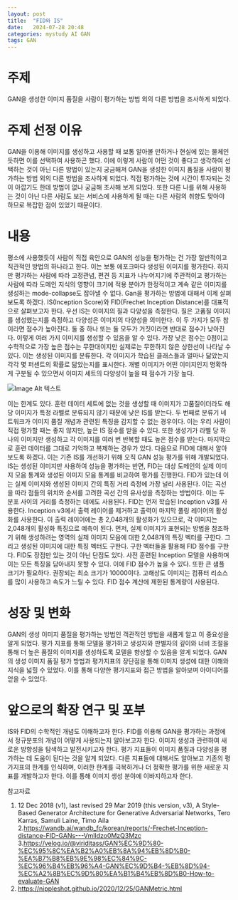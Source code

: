```yaml
---
layout: post
title:  "FID와 IS"
date:   2024-07-28 20:48
categories: mystudy AI GAN
tags: GAN
---
```

# 주제
GAN을 생성한 이미지 품질을 사람이 평가하는 방법 외의 다른 방법을 조사하게 되었다.

# 주제 선정 이유
GAN을 이용해 이미지를 생성하고 사용할 때 보통 알아볼 만하거나 현실에 있는 물체인 듯하면 이를 선택하여 사용하곤 했다. 이에 이렇게 사람이 어떤 것이 좋다고 생각하여 선택하는 것이 아닌 다른 방법이 있는지 궁금해져 GAN을 생성한 이미지 품질을 사람이 평가하는 방법 외의 다른 방법을 조사하게 되었다.
직접 평가하는 것에 시간이 투자되는 것이 아깝기도 한데 방법이 없나 궁금해 조사해 보게 되었다. 또한 다른 나를 위해 사용하는 것이 아닌 다른 사람도 보는 서비스에 사용하게 될 때는 다른 사람의 취향도 맞아야 하므로 복잡한 점이 있었기 때문이다.

# 내용
평소에 사용했듯이 사람이 직접 육안으로 GAN의 성능을 평가하는 건 가장 일반적이고 직관적인 방법의 하나라고 한다. 이는 보통 에포크마다 생성된 이미지를 평가한다. 하지만 평가하는 사람에 따라 고정관념, 편견 등 지표가 나누어지기에 주관적이고 평가하는 사람에 따라 도메인 지식의 영향이 크기에 적용 분야가 한정적이고 계속 같은 이미지를 생성하는 mode-collapse도 잡아낼 수 없다.
Gan을 평가하는 방법에 대해서 이제 살펴보도록 하겠다. IS(Inception Score)와 FID(Frechet Inception Distance)를 대표적으로 살펴보고자 한다.
우선 IS는 이미지의 질과 다양성을 측정한다. 질은 고품질 이미지를 생성했는지를 측정하고 다양성은 이미지의 다양성을 의미한다. 이 두 가지가 모두 참이라면 점수가 높아진다. 둘 중 하나 또는 둘 모두가 거짓이라면 반대로 점수가 낮아진다. 이렇게 여러 가지 이미지를 생성할 수 있음을 알 수 있다. 가장 낮은 점수는 0점이고 수학적으로 가장 높은 점수는 무한대이지만 실제로는 무한하지 않은 상한선이 나타날 수 있다. 이는 생성된 이미지를 분류한다. 각 이미지가 학습된 클래스들과 얼마나 닮았는지 각각 몇 퍼센트의 확률로 닮았는지를 표시한다. 개별 이미지가 어떤 이미지인지 명확하게 구분될 수 있으면서 이미지 세트의 다양성이 높을 때 점수가 가장 높다. 

![Image Alt 텍스트](/assets/img/FID와IS.png)

이는 한계도 있다. 훈련 데이터 세트에 없는 것을 생성할 때 이미지가 고품질이더라도 해당 이미지가 특정 라벨로 분류되지 않기 때문에 낮은 IS를 받는다. 두 번째로 분류기 네트워크가 이미지 품질 개념과 관련된 특징을 감지할 수 없는 경우이다. 이는 우리 사람이 직접 평가할 때는 좋지 않지만, 높은 IS 점수를 받을 수 있다. 또한 생성기가 라벨 당 하나의 이미지만 생성하고 각 이미지를 여러 번 반복할 때도 높은 점수를 받는다. 마지막으로 훈련 데이터를 그대로 기억하고 복제하는 경우가 있다.
다음으로 FID에 대해서 알아보도록 하겠다. 이는 기존 IS를 개선하기 위해 오직 GAN 성능 평가를 위해 개발되었다. IS는 생성된 이미지만 사용하여 성능을 평가하는 반면, FID는 대상 도메인의 실제 이미지 모음 통계와 생성된 이미지 모음 통계를 비교하여 평가를 진행한다. FID가 있는데 이는 실제 이미지와 생성된 이미지 간의 특징 거리 측정에 가장 널리 사용된다. 이는 곡선을 따라 점들의 위치와 순서를 고려한 곡선 간의 유사성을 측정하는 방법이다. 이는 두 분포 사이의 거리를 측정하는 데에도 사용된다. FID는 먼저 학습된 Inception v3를 사용한다. Inception v3에서 출력 레이어를 제거하고 출력이 마지막 풀링 레이어의 활성화를 사용한다. 이 출력 레이어에는 총 2,048개의 활성화가 있으므로, 각 이미지는 2,048개의 활성화 특징으로 예측이 된다. 먼저, 실제 이미지가 표현되는 방법을 참조하기 위해 생성하려는 영역의 실제 이미지 모음에 대한 2,048개의 특징 벡터를 구한다. 그리고 생성된 이미지에 대한 특징 벡터도 구한다. 구한 벡터들을 활용해 FID 점수를 구한다.
FID도 장점만 있는 것이 아닌 단점도 있다. 사전 훈련된 Inception 모델을 사용하며 이는 모든 특징을 담아내지 못할 수 있다. 이에 FID 점수가 높을 수 있다. 또한 큰 샘플 크기가 필요하다. 권장되는 최소 크기가 10000이다. 고해상도 이미지는 컴퓨터 리소스를 많이 사용하고 속도가 느릴 수 있다. FID 점수 계산에 제한된 통계량이 사용된다.

# 성장 및 변화
GAN의 생성 이미지 품질을 평가하는 방법인 객관적인 방법을 새롭게 알고 이 중요성을 알게 되었다. 평가 지표를 통해 모델을 평가하고 생성자와 판별자의 깊이와 너비 조절을 통해 더 높은 품질의 이미지를 생성하도록 모델을 향상할 수 있음을 알게 되었다.
GAN의 생성 이미지 품질 평가 방법과 평가지표의 장단점을 통해 이미지 생성에 대한 이해와 지식을 넓힐 수 있었다. 이를 통해 다양한 평가지표와 접근 방법을 알아보며 아이디어를 얻을 수 있었다.

# 앞으로의 확장 연구 및 포부
IS와 FID의 수학적인 개념도 이해하고자 한다. FID를 이용해 GAN을 평가하는 과정에서 정규분포의 개념이 어떻게 사용되는지 알아보고자 한다.
이미지 생성과 관련하여 새로운 방향성을 탐색하고 발전시키고자 한다. 평가 지표들이 이미지 품질과 다양성을 평가하는 데 도움이 된다는 것을 알게 되었다. 다른 지표들에 대해서도 알아보고 기존의 평가지표의 한계를 인식하며, 이러한 한계를 극복하거나 더 정확한 평가를 위한 새로운 지표를 개발하고자 한다. 이를 통해 이미지 생성 분야에 이바지하고자 한다.

참고자료
1. 12 Dec 2018 (v1), last revised 29 Mar 2019 (this version, v3), A Style-Based Generator Architecture for Generative Adversarial Networks, Tero Karras, Samuli Laine, Timo Aila
2.https://wandb.ai/wandb_fc/korean/reports/-Frechet-Inception-distance-FID-GANs---Vmlldzo0MzQ3Mzc
3.https://velog.io/@viriditass/GAN%EC%9D%80-%EC%95%8C%EA%B2%A0%EB%8A%94%EB%8D%B0-%EA%B7%B8%EB%9E%98%EC%84%9C-%EC%96%B4%EB%96%A4-GAN%EC%9D%B4-%EB%8D%94-%EC%A2%8B%EC%9D%80%EA%B1%B4%EB%8D%B0-How-to-evaluate-GAN
4. https://nippleshot.github.io/2020/12/25/GANMetric.html
